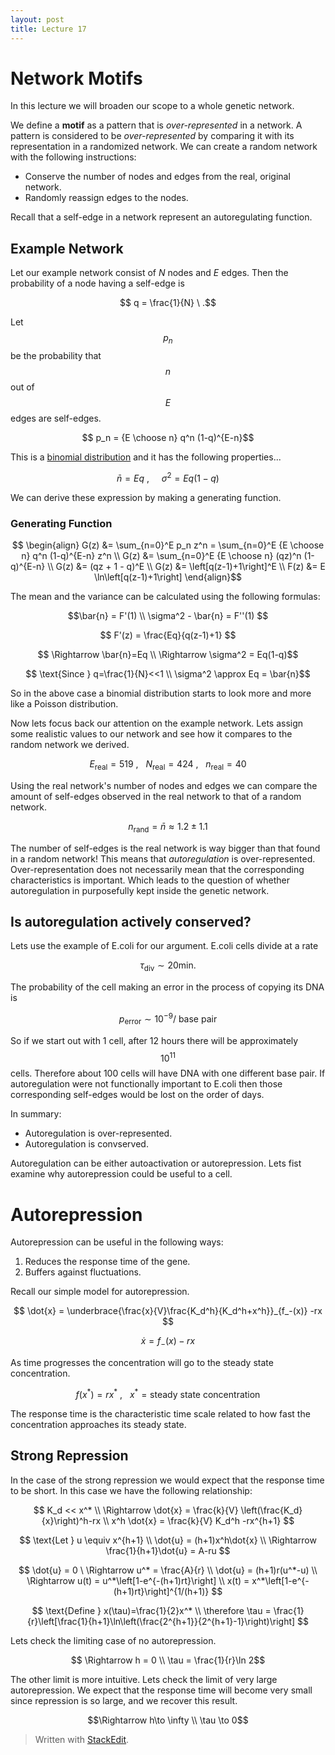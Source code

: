 ```yaml
---
layout: post
title: Lecture 17
---
```



# Network Motifs

In this lecture we will broaden our scope to a whole genetic network.

We define a **motif** as a pattern that is *over-represented* in a network. A pattern is considered to be *over-represented* by comparing it with its representation in a randomized network. We can create a random network with the following instructions:

- Conserve the number of nodes and edges from the real, original network.
- Randomly reassign edges to the nodes.

Recall that a self-edge in a network represent an autoregulating function.

## Example Network

Let our example network consist of $N$ nodes and $E$ edges. Then the probability of a node having a self-edge is

$$ q = \frac{1}{N} \ .$$

Let $$p_n$$ be the probability that $$n$$ out of $$E$$ edges are self-edges.

$$ p_n = {E \choose n} q^n (1-q)^{E-n}$$

This is a [binomial distribution](http://en.wikipedia.org/wiki/Binomial_distribution) and it has the following properties...

$$ \bar{n} = Eq \ , \ \ \ \ \ \sigma^2 = Eq(1-q) $$

We can derive these expression by making a generating function.

### Generating Function

$$ \begin{align}
G(z) &= \sum_{n=0}^E p_n z^n = \sum_{n=0}^E {E \choose n} q^n (1-q)^{E-n} z^n \\
G(z) &= \sum_{n=0}^E {E \choose n} (qz)^n (1-q)^{E-n} \\
G(z) &= (qz + 1 - q)^E \\
G(z) &= \left[q(z-1)+1\right]^E \\
F(z) &= E \ln\left[q(z-1)+1\right]
\end{align}$$

The mean and the variance can be calculated using the following formulas:

$$\bar{n} = F'(1) \\ \sigma^2 - \bar{n} = F''(1) $$

$$ F'(z) = \frac{Eq}{q(z-1)+1} $$

$$ \Rightarrow \bar{n}=Eq \\ \Rightarrow \sigma^2 = Eq(1-q)$$

$$ \text{Since } q=\frac{1}{N}<<1 \\ \sigma^2 \approx Eq = \bar{n}$$

So in the above case a binomial distribution starts to look more and more like a Poisson distribution.

Now lets focus back our attention on the example network. Lets assign some realistic values to our network and see how it compares to the random network we derived.

$$ E_\text{real}= 519 \ , \ \ \ N_\text{real}=424 \ , \ \ \ n_\text{real}=40 $$

Using the real network's number of nodes and edges we can compare the amount of self-edges observed in the real network to that of a random network.

$$ n_\text{rand} = \bar{n} \approx 1.2 \pm 1.1 $$

The number of self-edges is the real network is way bigger than that found in a random network! This means that *autoregulation* is over-represented. Over-representation does not necessarily mean that the corresponding characteristics is important. Which leads to the question of whether autoregulation in purposefully kept inside the genetic network.

## Is autoregulation actively conserved?

Lets use the example of E.coli for our argument. E.coli cells divide at a rate

$$ \tau_\text{div} \sim 20 \text{min.} $$

The probability of the cell making an error in the process of copying its DNA is 

$$ p_\text{error} \sim 10^{-9}/\text{ base pair} $$

So if we start out with 1 cell, after 12 hours there will be approximately $$10^{11}$$ cells. Therefore about 100 cells will have DNA with one different base pair. If autoregulation were not functionally important to E.coli then those corresponding self-edges would be lost on the order of days.

In summary:

- Autoregulation is over-represented.
- Autoregulation is convserved.

Autoregulation can be either autoactivation or autorepression. Lets fist examine why autorepression could be useful to a cell.

# Autorepression

Autorepression can be useful in the following ways:

1. Reduces the response time of the gene.
2. Buffers against fluctuations.

Recall our simple model for autorepression.

$$ \dot{x} = \underbrace{\frac{x}{V}\frac{K_d^h}{K_d^h+x^h}}_{f_-(x)} -rx $$

$$\dot{x} = f_-(x)-rx $$

As time progresses the concentration will go to the steady state concentration.

$$ f(x^*) = rx^* \ , \ \ \ x^* = \text{steady state concentration} $$

The response time is the characteristic time scale related to how fast the concentration approaches its steady state.

## Strong Repression

In the case of the strong repression we would expect that the response time to be short. In this case we have the following relationship:

$$
K_d << x^* \\
\Rightarrow \dot{x} = \frac{k}{V} \left(\frac{K_d}{x}\right)^h-rx \\
x^h  \dot{x} = \frac{k}{V} K_d^h -rx^{h+1}
$$

$$
\text{Let } u \equiv x^{h+1} \\
\dot{u} = (h+1)x^h\dot{x} \\
\Rightarrow \frac{1}{h+1}\dot{u} = A-ru
$$

$$
\dot{u} = 0 \ \Rightarrow u^* = \frac{A}{r} \\
\dot{u} = (h+1)r(u^*-u) \\
\Rightarrow u(t) = u^*\left[1-e^{-(h+1)rt}\right] \\
x(t) = x^*\left[1-e^{-(h+1)rt}\right]^{1/(h+1)} 
$$

$$
\text{Define } x(\tau)=\frac{1}{2}x^* \\
\therefore \tau = \frac{1}{r}\left[\frac{1}{h+1}\ln\left(\frac{2^{h+1}}{2^{h+1}-1}\right)\right]
$$

Lets check the limiting case of no autorepression.

$$ \Rightarrow h = 0  \\ \tau = \frac{1}{r}\ln 2$$

The other limit is more intuitive. Lets check the limit of very large autorepression. We expect that the response time will become very small since repression is so large, and we recover this result.

$$\Rightarrow h\to \infty  \\ \tau \to 0$$



> Written with [StackEdit](https://stackedit.io/).
